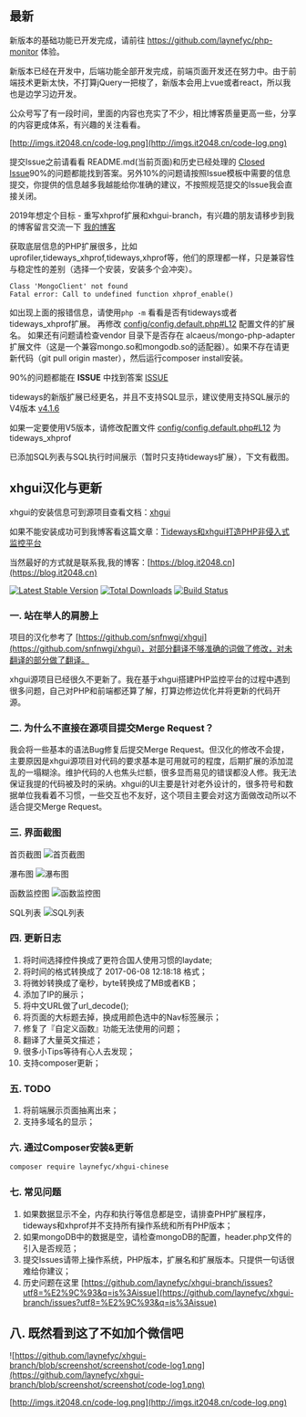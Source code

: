 


## 最新
新版本的基础功能已开发完成，请前往 https://github.com/laynefyc/php-monitor 体验。

新版本已经在开发中，后端功能全部开发完成，前端页面开发还在努力中。由于前端技术更新太快，不打算jQuery一把梭了，新版本会用上vue或者react，所以我也是边学习边开发。

公众号写了有一段时间，里面的内容也充实了不少，相比博客质量更高一些，分享的内容更成体系，有兴趣的关注看看。

[http://imgs.it2048.cn/code-log.png](http://imgs.it2048.cn/code-log.png)

提交Issue之前请看看 README.md(当前页面)和历史已经处理的 [Closed Issue](https://github.com/laynefyc/xhgui-branch/issues?q=is%3Aissue+is%3Aclosed)90%的问题都能找到答案。另外10%的问题请按照Issue模板中需要的信息提交，你提供的信息越多我越能给你准确的建议，不按照规范提交的Issue我会直接关闭。

2019年想定个目标 - 重写xhprof扩展和xhgui-branch，有兴趣的朋友请移步到我的博客留言交流一下 [我的博客](http://blog.it2048.cn/)

获取底层信息的PHP扩展很多，比如 uprofiler,tideways_xhprof,tideways,xhprof等，他们的原理都一样，只是兼容性与稳定性的差别（选择一个安装，安装多个会冲突）。

````
Class 'MongoClient' not found
Fatal error: Call to undefined function xhprof_enable()
````
如出现上面的报错信息，请使用`php -m` 看看是否有tideways或者tideways_xhprof扩展。 再修改 [config/config.default.php#L12](https://github.com/laynefyc/xhgui-branch/blob/ad6e0c0a3eaf9b5b0438cd4a3d3db937f1954058/config/config.default.php#L12) 配置文件的扩展名。 如果还有问题请检查vendor 目录下是否存在 alcaeus/mongo-php-adapter扩展文件（这是一个兼容mongo.so和mongodb.so的适配器）。如果不存在请更新代码（git pull origin master），然后运行composer install安装。

90%的问题都能在 **ISSUE** 中找到答案 [ISSUE](https://github.com/laynefyc/xhgui-branch/issues?q=is%3Aissue+is%3Aclosed) 

tideways的新版扩展已经更名，并且不支持SQL显示，建议使用支持SQL展示的V4版本  [v4.1.6](https://github.com/tideways/php-xhprof-extension/tree/v4.1.6)   

如果一定要使用V5版本，请修改配置文件   [config/config.default.php#L12](https://github.com/laynefyc/xhgui-branch/blob/ad6e0c0a3eaf9b5b0438cd4a3d3db937f1954058/config/config.default.php#L12)  为 tideways_xhprof

已添加SQL列表与SQL执行时间展示（暂时只支持tideways扩展），下文有截图。 

## xhgui汉化与更新

xhgui的安装信息可到源项目查看文档：[xhgui](https://github.com/perftools/xhgui)  

如果不能安装成功可到我博客看这篇文章：[Tideways和xhgui打造PHP非侵入式监控平台](http://blog.it2048.cn/article_tideways-xhgui.html) 

当然最好的方式就是联系我,我的博客：[https://blog.it2048.cn](https://blog.it2048.cn)

[![Latest Stable Version](https://poser.pugx.org/laynefyc/xhgui-chinese/v/stable.png)](https://packagist.org/packages/laynefyc/xhgui-chinese)
[![Total Downloads](https://poser.pugx.org/laynefyc/xhgui-chinese/downloads.png)](https://packagist.org/packages/laynefyc/xhgui-chinese)
[![Build Status](https://travis-ci.org/laynefyc/xhgui-branch.svg?branch=master)](https://travis-ci.org/laynefyc/xhgui-branch)

### 一. 站在举人的肩膀上

项目的汉化参考了 [https://github.com/snfnwgi/xhgui](https://github.com/snfnwgi/xhgui)，对部分翻译不够准确的词做了修改，对未翻译的部分做了翻译。
	
xhgui源项目已经很久不更新了。我在基于xhgui搭建PHP监控平台的过程中遇到很多问题，自己对PHP和前端都还算了解，打算边修边优化并将更新的代码开源。

### 二. 为什么不直接在源项目提交Merge Request？

我会将一些基本的语法Bug修复后提交Merge Request。但汉化的修改不会提，主要原因是xhgui源项目对代码的要求基本是可用就可的程度，后期扩展的添加混乱的一塌糊涂。维护代码的人也焦头烂额，很多显而易见的错误都没人修。我无法保证我提的代码被及时的采纳。xhgui的UI主要是针对老外设计的，很多符号和数据单位我看着不习惯，一些交互也不友好，这个项目主要会对这方面做改动所以不适合提交Merge Request。

### 三. 界面截图
首页截图
![首页截图](https://github.com/laynefyc/xhgui-branch/raw/screenshot/screenshot/homepage.png)

瀑布图
![瀑布图](https://github.com/laynefyc/xhgui-branch/raw/screenshot/screenshot/waterfall.png)

函数监控图
![函数监控图](https://github.com/laynefyc/xhgui-branch/raw/screenshot/screenshot/view-function.png)

SQL列表
![SQL列表](https://github.com/laynefyc/xhgui-branch/raw/screenshot/screenshot/sql_list.png)

### 四. 更新日志
1. 将时间选择控件换成了更符合国人使用习惯的laydate;
2. 将时间的格式转换成了 2017-06-08 12:18:18 格式；
3. 将微妙转换成了毫秒，byte转换成了MB或者KB；
4. 添加了IP的展示；
5. 将中文URL做了url_decode();
6. 将页面的大标题去掉，换成用颜色选中的Nav标签展示；
7. 修复了『自定义函数』功能无法使用的问题；
8. 翻译了大量英文描述；
9. 很多小Tips等待有心人去发现；
10. 支持composer更新；

### 五. TODO
1. 将前端展示页面抽离出来；
2. 支持多域名的显示；

### 六. 通过Composer安装&更新

````bash
composer require laynefyc/xhgui-chinese
````

### 七. 常见问题
1. 如果数据显示不全，内存和执行等信息都是空，请排查PHP扩展程序，tideways和xhprof并不支持所有操作系统和所有PHP版本；
2. 如果mongoDB中的数据是空，请检查mongoDB的配置，header.php文件的引入是否规范；
3. 提交Issues请带上操作系统，PHP版本，扩展名和扩展版本。只提供一句话很难给你建议；
4. 历史问题在这里 [https://github.com/laynefyc/xhgui-branch/issues?utf8=%E2%9C%93&q=is%3Aissue](https://github.com/laynefyc/xhgui-branch/issues?utf8=%E2%9C%93&q=is%3Aissue)

## 八. 既然看到这了不如加个微信吧

![https://github.com/laynefyc/xhgui-branch/blob/screenshot/screenshot/code-log1.png](https://github.com/laynefyc/xhgui-branch/blob/screenshot/screenshot/code-log1.png)

[http://imgs.it2048.cn/code-log.png](http://imgs.it2048.cn/code-log.png)

